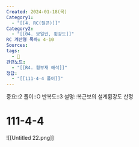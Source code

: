 ```yaml
---
Created: 2024-01-18(목)
Category1:
  - "[[4. RC(철콘)]]"
Category2:
  - "[[04. 보일반, 휨강도]]"
RC 계산형 목차: 4-10
Sources: 
tags:
  - 🧮
관련노트:
  - "[[R4. 휨부재 해석]]"
정답:
  - "[[111-4-4 풀이]]"
---
```

중요::2
풀이::O
반복도::3
설명::복근보의 설계휨강도 산정
# 111-4-4
![[Untitled 22.png]]